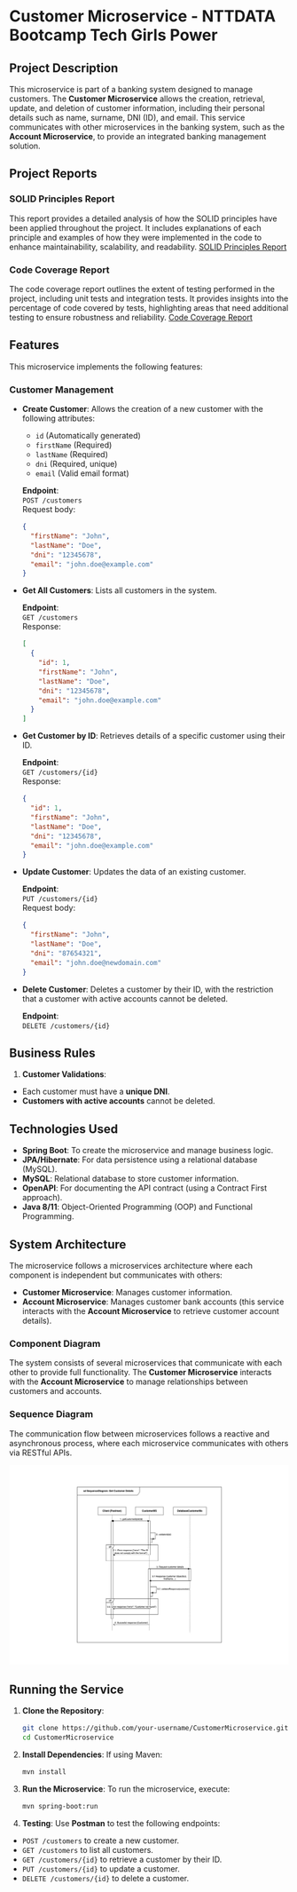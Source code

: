 # Customer Microservice - NTTDATA Bootcamp Tech Girls Power

## Project Description

This microservice is part of a banking system designed to manage customers. The **Customer Microservice** allows the creation, retrieval, update, and deletion of customer information, including their personal details such as name, surname, DNI (ID), and email. This service communicates with other microservices in the banking system, such as the **Account Microservice**, to provide an integrated banking management solution.

## Project Reports

### SOLID Principles Report
This report provides a detailed analysis of how the SOLID principles have been applied throughout the project. It includes explanations of each principle and examples of how they were implemented in the code to enhance maintainability, scalability, and readability.
[SOLID Principles Report](https://docs.google.com/document/d/1tSSjcOaGNktm7uQvlNelBmg7FlEsAfO_/edit?usp=sharing&ouid=111308656360819493585&rtpof=true&sd=true)


### Code Coverage Report
The code coverage report outlines the extent of testing performed in the project, including unit tests and integration tests. It provides insights into the percentage of code covered by tests, highlighting areas that need additional testing to ensure robustness and reliability.
[Code Coverage Report](https://docs.google.com/document/d/1zNvOwxqBcbkEUDoxmEIhLKotHEuPPfHO/edit?usp=sharing&ouid=111308656360819493585&rtpof=true&sd=true)

## Features

This microservice implements the following features:

### Customer Management

- **Create Customer**: Allows the creation of a new customer with the following attributes:
  - `id` (Automatically generated)
  - `firstName` (Required)
  - `lastName` (Required)
  - `dni` (Required, unique)
  - `email` (Valid email format)

  **Endpoint**:  
  `POST /customers`  
  Request body:
  ```json
  {
    "firstName": "John",
    "lastName": "Doe",
    "dni": "12345678",
    "email": "john.doe@example.com"
  }
  ```

- **Get All Customers**: Lists all customers in the system.

  **Endpoint**:  
  `GET /customers`  
  Response:
  ```json
  [
    {
      "id": 1,
      "firstName": "John",
      "lastName": "Doe",
      "dni": "12345678",
      "email": "john.doe@example.com"
    }
  ]
  ```

- **Get Customer by ID**: Retrieves details of a specific customer using their ID.

  **Endpoint**:  
  `GET /customers/{id}`  
  Response:
  ```json
  {
    "id": 1,
    "firstName": "John",
    "lastName": "Doe",
    "dni": "12345678",
    "email": "john.doe@example.com"
  }
  ```

- **Update Customer**: Updates the data of an existing customer.

  **Endpoint**:  
  `PUT /customers/{id}`  
  Request body:
  ```json
  {
    "firstName": "John",
    "lastName": "Doe",
    "dni": "87654321",
    "email": "john.doe@newdomain.com"
  }
  ```

- **Delete Customer**: Deletes a customer by their ID, with the restriction that a customer with active accounts cannot be deleted.

  **Endpoint**:  
  `DELETE /customers/{id}`

## Business Rules

1. **Customer Validations**:
  - Each customer must have a **unique DNI**.
  - **Customers with active accounts** cannot be deleted.

## Technologies Used

- **Spring Boot**: To create the microservice and manage business logic.
- **JPA/Hibernate**: For data persistence using a relational database (MySQL).
- **MySQL**: Relational database to store customer information.
- **OpenAPI**: For documenting the API contract (using a Contract First approach).
- **Java 8/11**: Object-Oriented Programming (OOP) and Functional Programming.

## System Architecture

The microservice follows a microservices architecture where each component is independent but communicates with others:

- **Customer Microservice**: Manages customer information.
- **Account Microservice**: Manages customer bank accounts (this service interacts with the **Account Microservice** to retrieve customer account details).

### Component Diagram

The system consists of several microservices that communicate with each other to provide full functionality. The **Customer Microservice** interacts with the **Account Microservice** to manage relationships between customers and accounts.

### Sequence Diagram

The communication flow between microservices follows a reactive and asynchronous process, where each microservice communicates with others via RESTful APIs.

![Banking System UML Diagram](https://raw.githubusercontent.com/avsoto/NTTDATA-CustomerMS/refs/heads/main/diagram/secuenceDiagramCustomer.jpg)

## Running the Service

1. **Clone the Repository**:
   ```bash
   git clone https://github.com/your-username/CustomerMicroservice.git
   cd CustomerMicroservice
   ```

2. **Install Dependencies**:
   If using Maven:
   ```bash
   mvn install
   ```

3. **Run the Microservice**:
   To run the microservice, execute:
   ```bash
   mvn spring-boot:run
   ```

4. **Testing**:
   Use **Postman** to test the following endpoints:
- `POST /customers` to create a new customer.
- `GET /customers` to list all customers.
- `GET /customers/{id}` to retrieve a customer by their ID.
- `PUT /customers/{id}` to update a customer.
- `DELETE /customers/{id}` to delete a customer.